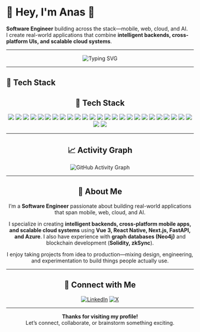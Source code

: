 # 👋 Hey, I'm Anas 🚀  

**Software Engineer** building across the stack—mobile, web, cloud, and AI.  
I create real-world applications that combine **intelligent backends, cross-platform UIs, and scalable cloud systems**.  

---

<div align="center">

![Typing SVG](https://readme-typing-svg.herokuapp.com?font=Fira+Code&duration=2000&pause=600&color=FFFFFF&center=true&vCenter=true&width=550&lines=Software+Engineer;AI+%26+Cloud+Developer;Cross+Platform+Mobile+Apps)

</div>

---

## 🔧 Tech Stack
<div align="center">

## 🔧 Tech Stack
<div align="center">

<!-- Languages -->
<img src="https://img.shields.io/badge/Python-000000?style=flat-square&logo=python&logoColor=white"/>
<img src="https://img.shields.io/badge/TypeScript-000000?style=flat-square&logo=typescript&logoColor=white"/>
<img src="https://img.shields.io/badge/JavaScript-000000?style=flat-square&logo=javascript&logoColor=white"/>
<img src="https://img.shields.io/badge/C-000000?style=flat-square&logo=c&logoColor=white"/>
<img src="https://img.shields.io/badge/C++-000000?style=flat-square&logo=c%2B%2B&logoColor=white"/>
<img src="https://img.shields.io/badge/Q%23-000000?style=flat-square&logo=microsoft&logoColor=white"/>
<img src="https://img.shields.io/badge/Solidity-000000?style=flat-square&logo=solidity&logoColor=white"/>

<!-- Frontend & Mobile -->
<img src="https://img.shields.io/badge/Vue%203-000000?style=flat-square&logo=vue.js&logoColor=white"/>
<img src="https://img.shields.io/badge/React%20Native-000000?style=flat-square&logo=react&logoColor=white"/>
<img src="https://img.shields.io/badge/Expo-000000?style=flat-square&logo=expo&logoColor=white"/>
<img src="https://img.shields.io/badge/Next.js-000000?style=flat-square&logo=next.js&logoColor=white"/>
<img src="https://img.shields.io/badge/TailwindCSS-000000?style=flat-square&logo=tailwindcss&logoColor=white"/>

<!-- Backend -->
<img src="https://img.shields.io/badge/FastAPI-000000?style=flat-square&logo=fastapi&logoColor=white"/>
<img src="https://img.shields.io/badge/Azure%20Functions-000000?style=flat-square&logo=azurefunctions&logoColor=white"/>

<!-- Cloud & Deployment -->
<img src="https://img.shields.io/badge/Azure-000000?style=flat-square&logo=microsoft-azure&logoColor=white"/>
<img src="https://img.shields.io/badge/Azure%20AI%20Foundry-000000?style=flat-square&logo=microsoft&logoColor=white"/>
<img src="https://img.shields.io/badge/Vercel-000000?style=flat-square&logo=vercel&logoColor=white"/>
<img src="https://img.shields.io/badge/Serverless-000000?style=flat-square&logo=serverless&logoColor=white"/>

<!-- Databases -->
<img src="https://img.shields.io/badge/Neo4j-000000?style=flat-square&logo=neo4j&logoColor=white"/>

<!-- AI Tools -->
<img src="https://img.shields.io/badge/LangChain-000000?style=flat-square&logo=chainlink&logoColor=white"/>
<img src="https://img.shields.io/badge/LangGraph-000000?style=flat-square&logo=graphql&logoColor=white"/>

<!-- Blockchain -->
<img src="https://img.shields.io/badge/zkSync-000000?style=flat-square&logo=ethereum&logoColor=white"/>

<!-- Tools -->
<img src="https://img.shields.io/badge/GitHub-000000?style=flat-square&logo=github&logoColor=white"/>
<img src="https://img.shields.io/badge/Git-000000?style=flat-square&logo=git&logoColor=white"/>
<img src="https://img.shields.io/badge/GitHub%20Actions-000000?style=flat-square&logo=githubactions&logoColor=white"/>
<img src="https://img.shields.io/badge/PlantUML-000000?style=flat-square&logo=plantuml&logoColor=white"/>
<img src="https://img.shields.io/badge/Markdown-000000?style=flat-square&logo=markdown&logoColor=white"/>

</div>


---

## 📈 Activity Graph
<div align="center">

![GitHub Activity Graph](https://github-readme-activity-graph.vercel.app/graph?username=a-elhaag&theme=github-dark&hide_border=true)

</div>

---

## 🚀 About Me
I’m a **Software Engineer** passionate about building real-world applications that span mobile, web, cloud, and AI.  

I specialize in creating **intelligent backends, cross-platform mobile apps, and scalable cloud systems** using **Vue 3, React Native, Next.js, FastAPI, and Azure**. I also have experience with **graph databases (Neo4j)** and blockchain development (**Solidity, zkSync**).  

I enjoy taking projects from idea to production—mixing design, engineering, and experimentation to build things people actually use.  

---

## 🤝 Connect with Me
<div align="center">

[![LinkedIn](https://img.shields.io/badge/LinkedIn-000000?style=flat-square&logo=linkedin&logoColor=white)](https://linkedin.com/in/anaselhaag)
[![X](https://img.shields.io/badge/X-000000?style=flat-square&logo=x&logoColor=white)](https://x.com/a.elhaag)

</div>

---

<div align="center">

**Thanks for visiting my profile!**  
Let’s connect, collaborate, or brainstorm something exciting.  

</div>
